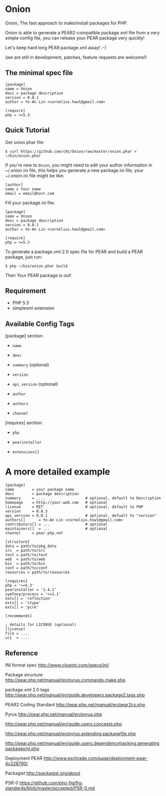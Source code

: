 Onion
=======
Onion, The fast approach to make/install packages for PHP.

Onion is able to generate a PEAR2-compatible package.xml file from a very simple config
file, you can release your PEAR package very quickly!

Let's keep hard long PEAR package.xml away! :-)

(we are still in development, patches, feature requests are welcome!)


The minimal spec file
---------------------

    [package]
    name = Onion
    desc = package description
    version = 0.0.1
    author = Yo-An Lin <cornelius.howl@gmail.com>

    [require]
    php = >=5.3


Quick Tutorial
--------------
Get onion.phar file:

    $ curl https://github.com/c9s/Onion/raw/master/onion.phar > ~/bin/onion.phar

If you're new to `Onion`, you might need to edit your author information in ~/.onion.ini file,
this helps you generate a new package.ini file, your ~/.onion.ini file might be like:

    [author]
    name = Your name
    email = email@host.com

Fill your package.ini file:

    [package]
    name = Onion
    desc = package description
    version = 0.0.1
    author = Yo-An Lin <cornelius.howl@gmail.com>

    [require]
    php = >=5.3

To generate a package.xml 2.0 spec file for PEAR and build a PEAR package, just run:

    $ php ~/bin/onion.phar build

Then Your PEAR package is out!




Requirement
-----------

* PHP 5.3
* simplexml extension

Available Config Tags
---------------------

[package] section:

* `name`

* `desc`

* `summary` (optional)

* `version`

* `api_version` (optional)

* `author`

* `authors`

* `channel`

[requires] section:

* `php`

* `pearinstaller`

* `extensions[]`

A more detailed example
========================

    [package]
    name        = your package name
    desc        = package description
    summary     = ....                  # optional, default to Description
    homepage    = http://your.web.com   # optional
    license     = MIT                   # optional, default to PHP
    version     = 0.0.3
    api_version = 0.0.1                 # optional, defualt to "version"
    authors[]      = Yo-An Lin <cornelius.howl@gmail.com>
    contributors[] = ...                # optional
    maintainers[]  = ...                # optional
    channel     = pear.php.net

    [structure]
    data = path/to/pkg_data
    src  = path/to/src
    test = path/to/test
    web  = path/to/web
    bin  = path/to/bin
    conf = path/to/conf
    resources = path/to/resources

    [requires]
    php = '>=5.3'
    pearinstaller = '1.4.1'
    symfony/process = '>=1.1'
    exts[] = 'reflection'
    exts[] = 'ctype'
    exts[] = 'pcre'

    [recommends]

    ; details for LICENSE (optional)
    [license]
    file = ....
    uri  = ....


Reference
---------
INI format spec
http://www.cloanto.com/specs/ini/

Package structure
http://pear.php.net/manual/en/pyrus.commands.make.php

package.xml 2.0 tags
http://pear.php.net/manual/en/guide.developers.package2.tags.php

PEAR2 Coding Standard
http://pear.php.net/manual/en/pear2cs.php

Pyrus
http://pear.php.net/manual/en/pyrus.php


http://pear.php.net/manual/en/guide.users.concepts.php

http://pear.php.net/manual/en/pyrus.extending.packagefile.php

http://pear.php.net/manual/en/guide.users.dependencytracking.generatingpackagexml.php



Deployment PEAR
http://www.eschrade.com/page/deployment-pear-4c228790/

Packagist
http://packagist.org/about

PSR-0 
https://github.com/php-fig/fig-standards/blob/master/accepted/PSR-0.md
